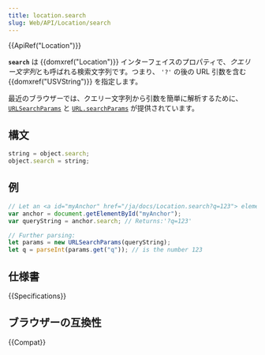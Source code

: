 ```yaml
---
title: location.search
slug: Web/API/Location/search
---
```


{{ApiRef("Location")}}

**`search`** は {{domxref("Location")}} インターフェイスのプロパティで、*クエリー文字列*とも呼ばれる検索文字列です。つまり、 `'?'` の後の URL 引数を含む {{domxref("USVString")}} を指定します。

最近のブラウザーでは、クエリー文字列から引数を簡単に解析するために、 [`URLSearchParams`](/ja/docs/Web/API/URLSearchParams/get#examples) と [`URL.searchParams`](/ja/docs/Web/API/URL/searchParams#examples) が提供されています。

## 構文

```js
string = object.search;
object.search = string;
```

## 例

```js
// Let an <a id="myAnchor" href="/ja/docs/Location.search?q=123"> element be in the document
var anchor = document.getElementById("myAnchor");
var queryString = anchor.search; // Returns:'?q=123'

// Further parsing:
let params = new URLSearchParams(queryString);
let q = parseInt(params.get("q")); // is the number 123
```

## 仕様書

{{Specifications}}

## ブラウザーの互換性

{{Compat}}

